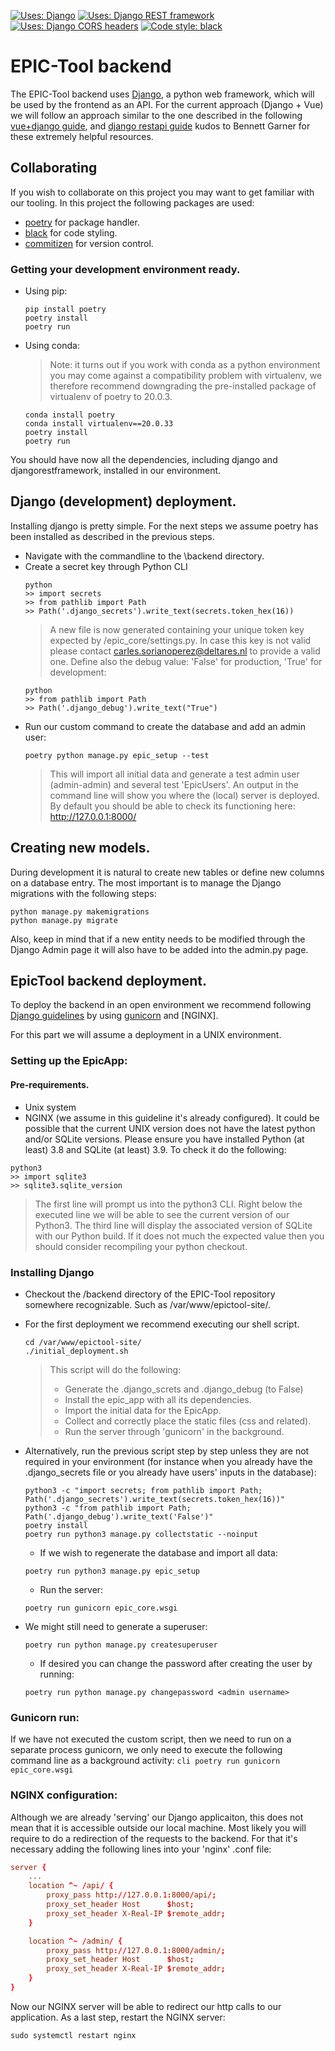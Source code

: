
<a href="https://github.com/django/django"><img alt="Uses: Django" src="https://img.shields.io/badge/uses-django-000000.svg?style=for-the-badge&color=informational"></a>
<a href="https://github.com/encode/django-rest-framework"><img alt="Uses: Django REST framework" src="https://img.shields.io/badge/uses-django_rest_framework-00000.svg?style=for-the-badge&color=informational"></a>
<a href="https://github.com/adamchainz/django-cors-headers"><img alt="Uses: Django CORS headers" src="https://img.shields.io/badge/uses-django_cors_headers-000000.svg?style=for-the-badge&color=informational"></a>
<a href="https://github.com/psf/black"><img alt="Code style: black" src="https://img.shields.io/badge/code%20style-black-000000.svg?style=for-the-badge"></a>

# EPIC-Tool backend
The EPIC-Tool backend uses [Django](https://www.djangoproject.com/), a python web framework, which will be used by the frontend as an API.
For the current approach (Django + Vue) we will follow an approach similar to the one described in the following [vue+django guide](https://levelup.gitconnected.com/vue-django-getting-started-88d3f4c2ba62), and [django restapi guide](https://medium.com/swlh/build-your-first-rest-api-with-django-rest-framework-e394e39a482c) kudos to Bennett Garner for these extremely helpful resources.

## Collaborating
If you wish to collaborate on this project you may want to get familiar with our tooling. In this project the following packages are used:
* [poetry](https://python-poetry.org/) for package handler.
* [black](https://black.readthedocs.io/en/stable/) for code styling.
* [commitizen](https://commitizen-tools.github.io/commitizen/) for version control.

### Getting your development environment ready.
* Using pip:
    ```
    pip install poetry
    poetry install
    poetry run
    ```
* Using conda:
    > Note: it turns out if you work with conda as a python environment you may come against a compatibility problem with virtualenv, we therefore recommend downgrading the pre-installed package of virtualenv of poetry to 20.0.3.
    ```
    conda install poetry
    conda install virtualenv==20.0.33
    poetry install
    poetry run
    ```

You should have now all the dependencies, including django and djangorestframework, installed in our environment.

## Django (development) deployment.
Installing django is pretty simple. For the next steps we assume poetry has been installed as described in the previous steps.
* Navigate with the commandline to the \backend directory.
* Create a secret key through Python CLI
    ```cli
    python
    >> import secrets
    >> from pathlib import Path
    >> Path('.django_secrets').write_text(secrets.token_hex(16))
    ```
    > A new file is now generated containing your unique token key expected by /epic_core/settings.py. In case this key is not valid please contact carles.sorianoperez@deltares.nl to provide a valid one.
    > Define also the debug value: 'False' for production, 'True' for development:
    ```cli
    python
    >> from pathlib import Path
    >> Path('.django_debug').write_text("True")
    ```
* Run our custom command to create the database and add an admin user:
    ```
    poetry python manage.py epic_setup --test
    ```
    > This will import all initial data and generate a test admin user (admin-admin) and several test 'EpicUsers'.
    > An output in the command line will show you where the (local) server is deployed. By default you should be able to check its functioning here: http://127.0.0.1:8000/ 

## Creating new models.
During development it is natural to create new tables or define new columns on a database entry. The most important is to manage the Django migrations with the following steps:
```cli
python manage.py makemigrations
python manage.py migrate
```
Also, keep in mind that if a new entity needs to be modified through the Django Admin page it will also have to be added into the admin.py page.


## EpicTool backend deployment.
To deploy the backend in an open environment we recommend following [Django guidelines](https://docs.djangoproject.com/en/4.0/howto/deployment/wsgi/gunicorn/) by using [gunicorn](https://docs.gunicorn.org/en/latest/install.html) and [NGINX].

For this part we will assume a deployment in a UNIX environment.

### Setting up the EpicApp:

#### Pre-requirements.
* Unix system
* NGINX (we assume in this guideline it's already configured).
It could be possible that the current UNIX version does not have the latest python and/or SQLite versions. Please ensure you have installed Python (at least) 3.8 and SQLite (at least) 3.9.
To check it do the following:
```cli
python3
>> import sqlite3
>> sqlite3.sqlite_version
```
> The first line will prompt us into the python3 CLI. Right below the executed line we will be able to see the current version of our Python3.
> The third line will display the associated version of SQLite with our Python build.
> If it does not much the expected value then you should consider recompiling your python checkout.

### Installing Django

* Checkout the /backend directory of the EPIC-Tool repository somewhere recognizable. Such as /var/www/epictool-site/.

* For the first deployment we recommend executing our shell script.

    ```cli
    cd /var/www/epictool-site/
    ./initial_deployment.sh
    ```
    > This script will do the following:
    > * Generate the .django_screts and .django_debug (to False)
    > * Install the epic_app with all its dependencies.
    > * Import the initial data for the EpicApp.
    > * Collect and correctly place the static files (css and related).
    > * Run the server through 'gunicorn' in the background.

* Alternatively, run the previous script step by step unless they are not required in your environment (for instance when you already have the .django_secrets file or you already have users' inputs in the database):
    ```cli
    python3 -c "import secrets; from pathlib import Path; Path('.django_secrets').write_text(secrets.token_hex(16))"
    python3 -c "from pathlib import Path; Path('.django_debug').write_text('False')"
    poetry install
    poetry run python3 manage.py collectstatic --noinput
    ```
    * If we wish to regenerate the database and import all data:
    ```cli
    poetry run python3 manage.py epic_setup
    ```
    * Run the server:
    ```cli 
    poetry run gunicorn epic_core.wsgi
    ```

* We might still need to generate a superuser:
    ```
    poetry run python manage.py createsuperuser
    ```
    * If desired you can change the password after creating the user by running: 
    ```
    poetry run python manage.py changepassword <admin username>
    ```
### Gunicorn run:
If we have not executed the custom script, then we need to run on a separate process gunicorn, we only need to execute the following command line as a background activity:
    ```cli
    poetry run gunicorn epic_core.wsgi
    ```

### NGINX configuration:
Although we are already 'serving' our Django applicaiton, this does not mean that it is accessible outside our local machine.
Most likely you will require to do a redirection of the requests to the backend. For that it's necessary adding the following lines into your 'nginx' .conf file:
```conf
server {
    ...
    location ^~ /api/ {
        proxy_pass http://127.0.0.1:8000/api/;
        proxy_set_header Host      $host;
        proxy_set_header X-Real-IP $remote_addr;
    }

    location ^~ /admin/ {
        proxy_pass http://127.0.0.1:8000/admin/;
        proxy_set_header Host      $host;
        proxy_set_header X-Real-IP $remote_addr;
    }
}
```
Now our NGINX server will be able to redirect our http calls to our application. As a last step, restart the NGINX server:
```cli
sudo systemctl restart nginx
```